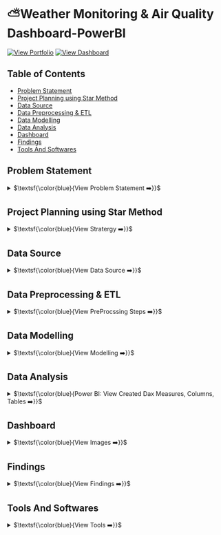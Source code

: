 # ⛅Weather Monitoring & Air Quality Dashboard-PowerBI

[![View Portfolio](https://img.shields.io/badge/View%20Portfolio-%23000000.svg?style=for-the-badge&logo=firefox&logoColor=#FF7139)](https://www.datascienceportfol.io/mohan_Srinivas)
[![View Dashboard](https://img.shields.io/badge/View%20Dashboard-%23000000.svg?style=for-the-badge&logo=Codeforces&logoColor=gold)](https://app.powerbi.com/view?r=eyJrIjoiMDMyZjU4NGMtMTFlMi00ZDBhLWIwNGEtODZkMWM2OTljNzE5IiwidCI6IjM3MzhkYjE5LTA4MzUtNDhmZS05MjhiLWMxZjI3ZmNkN2Y2NCJ9)

## Table of Contents
- [Problem Statement](#problem-statement)
- [Project Planning using Star Method](#project-planning-using-star-method)
- [Data Source](#data-source)
- [Data Preprocessing \& ETL](#data-preprocessing--etl)
- [Data Modelling](#data-modelling)
- [Data Analysis](#data-analysis)
- [Dashboard](#dashboard)
- [Findings](#findings)
- [Tools And Softwares](#tools-and-softwares)


## Problem Statement
<details>
<summary>
$\textsf{\color{blue}{View Problem Statement ➡️}}$
</summary><br>

Access to consolidated, accurate weather and air quality data is critical for urban residents, policy makers, and planners. However, this information is often fragmented across sources, lacks actionable health context, and is not available in an interactive, real-time analytics dashboard.
- **The Problem:**
How can diverse weather and AQI variables be synthesized into a unified dashboard for rapid decision-making, public awareness, and urban planning?
</details>


## Project Planning using Star Method
<details>
<summary>
$\textsf{\color{blue}{View Stratergy ➡️}}$
</summary><br>

- **Understand key KPIs:** Total Engagement, Views, Impressions, Click-Through Rate (CTR), and Engagement Rate.
- **Build hierarchical view:** Platform → Content Category → Post Type → Post-Level Details.
- **Enable drilldowns:** from a high-level overview → campaign analysis → regional performance → content-specific insights.
- **Design dashboards:** clear filters for platform, country, campaign, content type, and date range.

### 📝 S - Situation
- Agencies and urban stakeholders required live, context-rich weather and AQI insights for multiple Indian cities, but data was fragmented, non-intuitive, and lacked health-centric interpretations.

### 🎯 T - Task
- Design and deliver an interactive Power BI dashboard with multi-city weather reporting that provides real-time and forecasted weather and AQI metrics,  incorporates environmental health advisories, and leverages robust data modeling for high-fidelity analytics.

### ⚡ A - Action
- Imported weather and AQI data streams for cities like Bengaluru, Chennai, Hyderabad, Mumbai, Panaji, and Thiruvananthapuram.
- Cleaned, transformed, and Built a star schema data model with key relationships (city, date/time)
- Defined calculated columns for day names, daylight duration, formatting sunrise/sunset, and other contextual metrics.
- Built DAX measures for AQI status, suggestions, dynamic tile coloring, and weather summaries.
- Designed a modular dashboard: city selection, weather/AQI summary, forecast visualization, sunrise/sunset, rain probability, and data freshness.

### 🏆 R - Result
- Delivered a comprehensive, intuitive dashboard that informs users of weather trends, air quality conditions, and recommended actions.
- Enabled data-driven decisions for public advisories and event planning.
- The modular structure allows easy integration of new metrics, locations, or pollutant types.
</details>


## Data Source
<details>
<summary>
$\textsf{\color{blue}{View Data Source ➡️}}$
</summary><br>

>- **Datasource:** Weather API: JSON data fetched from [weatherapi.com](https://api.weatherapi.com/v1/forecast.json) for cities for **3 days** with **aqi**
>- Excel File (Bg_Img.xlsx): containing a table that maps weather conditions to background images.
>- Primary: Live weather and air quality APIs covering Indian metro cities
>- Metrics: Temperature, humidity, wind, pressure, visibility, UV index, precipitation, PM10, PM2.5, CO, SO2, O3, NO2, sunrise/sunset
</details>


## Data Preprocessing & ETL
<details>
<summary>
$\textsf{\color{blue}{View PreProcssing Steps ➡️}}$
</summary><br>

**Raw weather data was imported from the WeatherAPI into Power BI, and the following ETL process was executed in Power Query:**

#### 🗂 Master data Preparation 
1. Connected to the WeatherAPI JSON endpoint for each city.
2. Expanded nested JSON objects (location, current, forecast → day, astro, hour, condition, air_quality).
3. Applied appropriate data types to columns (e.g., type text for strings, Int64.Type for integers, type number for decimals, type datetime for timestamps).
4. Replaced // with https:// in the both forecast.hour and date Condition.Icon field to fix broken image URLs.
5. Combined individual city tables into a single Master table using Table.Combine for unified processing.
6. Created a Master table as the base for all further reference queries.

#### 🌞 Daily Forecast ETL
1. Referenced the Master table.
2. Removed unnecessary columns such as Hourly details and Current conditions.
3. Applied deduplication on {Location, ForecastDate} to ensure unique daily records per city.

#### ⏰ Hourly Forecast ETL
1. Referenced the Master table.
2. Expanded hourly forecast records (forecast.forecastday.hour).
3. Created separate Date and Hour columns by splitting the timestamp.
4. Removed duplicate/unnecessary columns not relevant to hourly analysis.

#### 🌍 Current Weather ETL
1. Referenced the Master table.
2. Removed forecast and hourly columns, retaining only current weather snapshot per city.
3. Cleaned nulls and ensured correct data types for numeric and text fields.

#### 🖼️ Dynamic Weather Changing Background
1. Loaded and transformed an Excel file (Bg_Img.xlsx), setting Weather and Bg columns as type text to map weather conditions to background images.
</details>


## Data Modelling
<details>
<summary>
$\textsf{\color{blue}{View Modelling ➡️}}$
</summary><br>

<img width="600" height="600" alt="Image" src="https://github.com/user-attachments/assets/baf7fcba-e41f-4376-ba34-5603da120728" /> <br> 
The data model in Power BI was designed to connect fact tables (live, daily, hourly) with supporting dimension and helper tables, enabling flexible and dynamic weather analysis.

- **Tables Used:**
  - **Current** (Fact Table) → Central table for live weather and air quality measures (temperature, humidity, pollutant levels) by city and timestamp.
  - **Forecast_Day** (Fact Table) → Day-level forecasted weather per city, including temperatures, rain chances, and astro data (sunrise/sunset).
  - **Forecast_Hour** (Fact Table) → Hour-level forecasted weather, enabling granular trend analysis and detailed visualizations.
  - **Master** (Fact Table) → Integrates metadata for multi-source refresh and time-point validation.
  - **Weather_Bg** (Dimension Table) → Maps weather conditions to dashboard backgrounds, ensuring visuals adapt dynamically to real conditions.
  - **Measuress** (Helper Table) →  A disconnected table created specifically to group and organize all DAX measures.
  - **City-specific tables** (Dimension Tables) → Extend easy multi-location tracking, promoting modularity and separation of city datasets.

- **Time Intelligence:**
  -  Dedicated Date tables connected to timestamps across Current, Forecast_Day, Forecast_Hour, and Data_Refresh.
  - Enables analysis by day of week, month, custom periods, and precise filtering for historical vs. forecast trends.
- **Relationship Setup:**
  - **One-to-Many** link Current with Forecast_Day and Forecast_Hour on city and date/time.
  - **Bi-directional relationship** between [Weather_Bg] and [Current] allows real-time condition-driven background changes.
  - City, day, and hour tables are synchronized to support drill-downs from overview → daily → hourly weather insights.
</details>


## Data Analysis
<details>
<summary>
$\textsf{\color{blue}{Power BI: View Created Dax Measures, Columns, Tables ➡️}}$
</summary><br>

**Measures:**
1. AQI Suggestion
```
VAR AQI  = SELECTEDVALUE('Current' [current.air_quality.pm10])
RETURN
SWITCH(
TRUE(),
AQI <= 50, "Air is clean and healthy",
AQI <= 100, "Acceptable air quality, stay active",
AQI <= 150, "Sensitive groups should reduce outdoor time",
AQI <= 200, "Limit prolonged outdoor exertion",
AQI <= 300, "Avoid outdoor activity if possible",
"Stay indoors, wear mask if outside"
)
```
2. AQI_Status
```
VAR AQI = ROUND(SELECTEDVALUE('Current'[current.air_quality.pm10]),0)
RETURN 
SWITCH(
    TRUE(),
    AQI <= 50, "Good",
    AQI <= 100, "Moderate",
    AQI <= 150, "Unhealthy For Sensitive",
    AQI <= 200, "Unhealthy",
    AQI <= 300, "Very Unhealthy",
    "Hazardous"
)
```
3. Wind_Speed
```
SUM('Current'[current.wind_kph])&" Kph"
```
4. Last_Updated_Date_Curr
```
"Last Updated, "&FORMAT(FIRSTNONBLANK('Current'[current.last_updated],""),"dd mmm")
```
5. Left_value_Rain
```
100 - SUM(Forecast_day[forecast.forecastday.day.daily_chance_of_rain])
```
6. Curr_Temp_C & Forecast_Temp_C
```
1. SUM('Current'[current.temp_c])&" °C"
2. ROUND(AVERAGE(Forecast_day[forecast.forecastday.day.avgtemp_c]), 1) & " °C"
```

**Calculated Columns:**
1. Day_Name 
```
FORMAT(Forecast_day[forecast.forecastday.date], "dd dddd")
```
2. DaylightDuration
```
VAR Minutes = DATEDIFF(Forecast_day[Sunrise], Forecast_day[Sunset], MINUTE)
VAR Hours = INT(Minutes / 60)
VAR Mins = MOD(Minutes, 60)
RETURN
Hours & " hrs " & Mins & " mins"
```
3. Sunrise & Sunset
```
1. FORMAT(Forecast_day[forecast.forecastday.astro.sunrise],"hh:mm AM/PM")
2. FORMAT(Forecast_day[forecast.forecastday.astro.sunset],"hh:mm AM/PM")
```
</details>


## Dashboard
<details>
<summary>
$\textsf{\color{blue}{View Images ➡️}}$
</summary><br>

> ### 1. Weather Report
> <a href="https://app.powerbi.com/view?r=eyJrIjoiMDMyZjU4NGMtMTFlMi00ZDBhLWIwNGEtODZkMWM2OTljNzE5IiwidCI6IjM3MzhkYjE5LTA4MzUtNDhmZS05MjhiLWMxZjI3ZmNkN2Y2NCJ9" target="_blank"> <img width="650" height="400" alt="Image" src="https://github.com/user-attachments/assets/f2f28ae0-46ff-4338-ab92-4ddea982bb0d" /></a>
</details>


## Findings
<details>
<summary>
$\textsf{\color{blue}{View Findings ➡️}}$
</summary><br>

- Single-point user interface for real-time and forecasted weather and AQI across major Indian cities.
- Interactive visuals highlight city-level trends in temperature, humidity, wind, and pollutants for quick comparisons.
- Color-coded AQI and pollutant tiles (e.g., green for safe, red for hazardous) enable rapid risk assessment.
- Displays daylight duration, sunrise/sunset, and chance of rain for effective planning.
- Automated scheduled refresh ensures data is always current, building user trust.
- Dynamic background changes based on real-time weather conditions, enhancing the visual experience.
</details>


## Tools And Softwares
<details>
<summary>
$\textsf{\color{blue}{View Tools ➡️}}$
</summary><br>

- **Power BI** → Data model, DAX, dashboard dev
- **Source Data** → Weather/AQI public APIs
- **Modeling** → Advanced DAX, calculated columns, custom color models
- **Excel/CSV** → Raw dataset handling
- **Icons/Images** → For visual representation in dashboard
</details>
